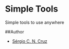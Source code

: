 Simple Tools
============

Simple tools to use anywhere

##Author
 - [Sérgio C. N. Cruz](https://github.com/SergioCNCruz)
